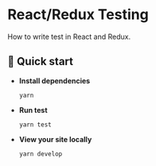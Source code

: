 # React/Redux Testing #
How to write test in React and Redux.

## 🚀 Quick start
-  **Install dependencies**
    ```
    yarn
    ```

-  **Run test**
    ```
    yarn test
    ```

-  **View your site locally**
    ```
    yarn develop
    ```
